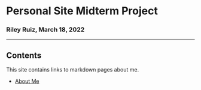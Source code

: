 # Personal Site Midterm Project
### Riley Ruiz, March 18, 2022
-------------------------------------------
## Contents
This site contains links to markdown pages about me.
- [About Me](AboutMe.md "About Me")

 
